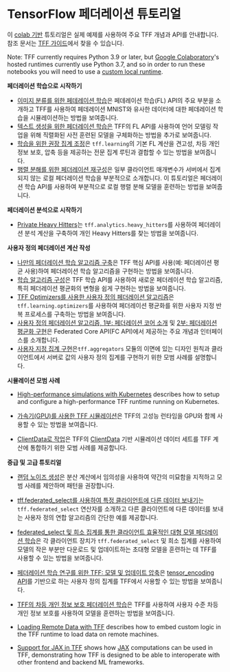 # TensorFlow 페더레이션 튜토리얼

이 [colab 기반](https://colab.research.google.com/) 튜토리얼은 실제 예제를 사용하여 주요 TFF 개념과 API를 안내합니다. 참조 문서는 [TFF 가이드](../get_started.md)에서 찾을 수 있습니다.

Note: TFF currently requires Python 3.9 or later, but [Google Colaboratory](https://research.google.com/colaboratory/)'s hosted runtimes currently use Python 3.7, and so in order to run these notebooks you will need to use a [custom local runtime](https://research.google.com/colaboratory/local-runtimes.html).

**페더레이션 학습으로 시작하기**

- [이미지 분류를 위한 페데레이션 학습](federated_learning_for_image_classification.ipynb)은 페데레이션 학습(FL) API의 주요 부분을 소개하고 TFF를 사용하여 페데레이션 MNIST와 유사한 데이터에 대한 페데레이션 학습을 시뮬레이션하는 방법을 보여줍니다.
- [텍스트 생성을 위한 페더레이션 학습은](federated_learning_for_text_generation.ipynb) TFF의 FL API를 사용하여 언어 모델링 작업을 위해 직렬화된 사전 훈련된 모델을 구체화하는 방법을 추가로 보여줍니다.
- [학습을 위한 권장 집계 조정](tuning_recommended_aggregators.ipynb)은 `tff.learning`의 기본 FL 계산을 견고성, 차등 개인 정보 보호, 압축 등을 제공하는 전문 집계 루틴과 결합할 수 있는 방법을 보여줍니다.
- [행렬 분해를 위한 페더레이션 재구성](federated_reconstruction_for_matrix_factorization.ipynb)은 일부 클라이언트 매개변수가 서버에서 집계되지 않는 로컬 페더레이션 학습을 부분적으로 소개합니다. 이 튜토리얼은 페더레이션 학습 API를 사용하여 부분적으로 로컬 행렬 분해 모델을 훈련하는 방법을 보여줍니다.

**페더레이션 분석으로 시작하기**

- [Private Heavy Hitters](private_heavy_hitters.ipynb)는 `tff.analytics.heavy_hitters`를 사용하여 페더레이션 분석 계산을 구축하여 개인 Heavy Hitters를 찾는 방법을 보여줍니다.

**사용자 정의 페더레이션 계산 작성**

- [나만의 페더레이션 학습 알고리즘 구축](building_your_own_federated_learning_algorithm.ipynb)은 TFF 핵심 API를 사용(예: 페더레이션 평균 사용)하여 페더레이션 학습 알고리즘을 구현하는 방법을 보여줍니다.
- [학습 알고리즘 구성](composing_learning_algorithms.ipynb)은 TFF 학습 API를 사용하여 새로운 페더레이션 학습 알고리즘, 특히 페더레이션 평균화의 변형을 쉽게 구현하는 방법을 보여줍니다.
- [TFF Optimizers를 사용한 사용자 정의 페더레이션 알고리즘](custom_federated_algorithm_with_tff_optimizers.ipynb)은 `tff.learning.optimizers`를 사용하여 페더레이션 평균화를 위한 사용자 지정 반복 프로세스를 구축하는 방법을 보여줍니다.
- [사용자 정의 페더레이션 알고리즘, 1부: 페더레이션  코어 소개](custom_federated_algorithms_1.ipynb) 및 [2부: 페더레이션 평균화 구현](custom_federated_algorithms_2.ipynb)은 Federated Core API(FC API)에서 제공하는 주요 개념과 인터페이스를 소개합니다.
- [사용자 지정 집계 구현](custom_aggregators.ipynb)은<code>tff.aggregators</code> 모듈의 이면에 있는 디자인 원칙과 클라이언트에서 서버로 값의 사용자 정의 집계를 구현하기 위한 모범 사례를 설명합니다.

**시뮬레이션 모범 사례**

- [High-performance simulations with Kubernetes](high_performance_simulation_with_kubernetes.ipynb) describes how to setup and configure a high-performance TFF runtime running on Kubernetes.

- [가속기(GPU)를 사용한 TFF 시뮬레이션](simulations_with_accelerators.ipynb)은 TFF의 고성능 런타임을 GPU와 함께 사용할 수 있는 방법을 보여줍니다.

- [ClientData로 작업](working_with_client_data.ipynb)은 TFF의 [ClientData](https://www.tensorflow.org/federated/api_docs/python/tff/simulation/datasets/ClientData) 기반 시뮬레이션 데이터 세트를 TFF 계산에 통합하기 위한 모범 사례를 제공합니다.

**중급 및 고급 튜토리얼**

- [랜덤 노이즈 생성](random_noise_generation.ipynb)은 분산 계산에서 임의성을 사용하여 약간의 미묘함을 지적하고 모범 사례를 제안하며 패턴을 권장합니다.

- [tff.federated_select를 사용하여 특정 클라이언트에 다른 데이터 보내기](federated_select.ipynb)는 `tff.federated_select` 연산자를 소개하고 다른 클라이언트에 다른 데이터를 보내는 사용자 정의 연합 알고리즘의 간단한 예를 제공합니다.

- [federated_select 및 희소 집계를 통한 클라이언트 효율적인 대형 모델 페더레이션 학습](sparse_federated_learning.ipynb)은 각 클라이언트 장치가 `tff.federated_select` 및 희소 집계를 사용하여 모델의 작은 부분만 다운로드 및 업데이트하는 초대형 모델을 훈련하는 데 TFF를 사용할 수 있는 방법을 보여줍니다.

- [페더레이션 학습 연구를 위한 TFF: 모델 및 업데이트 압축](tff_for_federated_learning_research_compression.ipynb)은 [tensor_encoding API](https://github.com/tensorflow/model-optimization/tree/master/tensorflow_model_optimization/python/core/internal/tensor_encoding)를 기반으로 하는 사용자 정의 집계를 TFF에서 사용할 수 있는 방법을 보여줍니다.

- [TFF의 차등 개인 정보 보호 페더레이션 학습](federated_learning_with_differential_privacy.ipynb)은 TFF를 사용하여 사용자 수준 차등 개인 정보 보호를 사용하여 모델을 훈련하는 방법을 보여줍니다.

- [Loading Remote Data with TFF](loading_remote_data.ipynb) describes how to embed custom logic in the TFF runtime to load data on remote machines.

- [Support for JAX in TFF](../tutorials/jax_support.ipynb) shows how [JAX](https://github.com/google/jax) computations can be used in TFF, demonstrating how TFF is designed to be able to interoperate with other frontend and backend ML frameworks.
